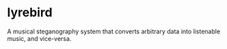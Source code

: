 # lyrebird
A musical steganography system that converts arbitrary data into listenable music, and vice-versa.
